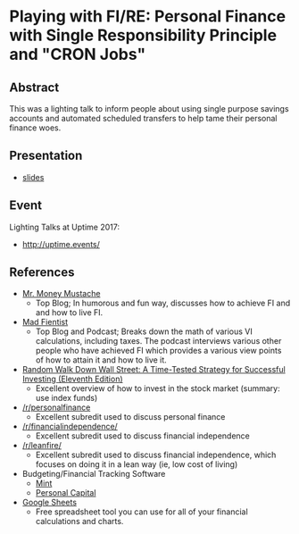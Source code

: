 # Playing with FI/RE: Personal Finance with Single Responsibility Principle and "CRON Jobs"

## Abstract

This was a lighting talk to inform people about using single purpose savings accounts
and automated scheduled transfers to help tame their personal finance woes.

## Presentation
* [slides](https://docs.google.com/presentation/d/1gNLqfGevofL5KnfyHJUkZNdlgD41YEg7xuf96bSRyfw/edit)

## Event

Lighting Talks at Uptime 2017:
* http://uptime.events/

## References
* [Mr. Money Mustache](http://www.mrmoneymustache.com/)
  * Top Blog; In humorous and fun way, discusses how to achieve FI and and how to live FI.
* [Mad Fientist](http://www.madfientist.com)
  * Top Blog and Podcast; Breaks down the math of various VI calculations, including taxes.  The podcast interviews various other people who have achieved FI which provides a various view points of how to attain it and how to live it.
* [Random Walk Down Wall Street: A Time-Tested Strategy for Successful Investing (Eleventh Edition)]( https://www.amazon.com/dp/B00QH9NTSI/ref=dp-kindle-redirect?_encoding=UTF8&btkr=1)
  * Excellent overview of how to invest in the stock market (summary: use index funds)
* [/r/personalfinance](https://www.reddit.com/r/personalfinance/)
  * Excellent subredit used to discuss personal finance
* [/r/financialindependence/](https://www.reddit.com/r/financialindependence/)
  * Excellent subredit used to discuss financial independence
* [/r/leanfire/](https://www.reddit.com/r/leanfire/)
  * Excellent subredit used to discuss financial independence, which focuses on doing it in a lean way (ie, low cost of living)
* Budgeting/Financial Tracking Software
  * [Mint](https://www.mint.com/)
  * [Personal Capital](https://www.personalcapital.com/)
* [Google Sheets](https://sheets.google.com)
  * Free spreadsheet tool you can use for all of your financial calculations and charts.
